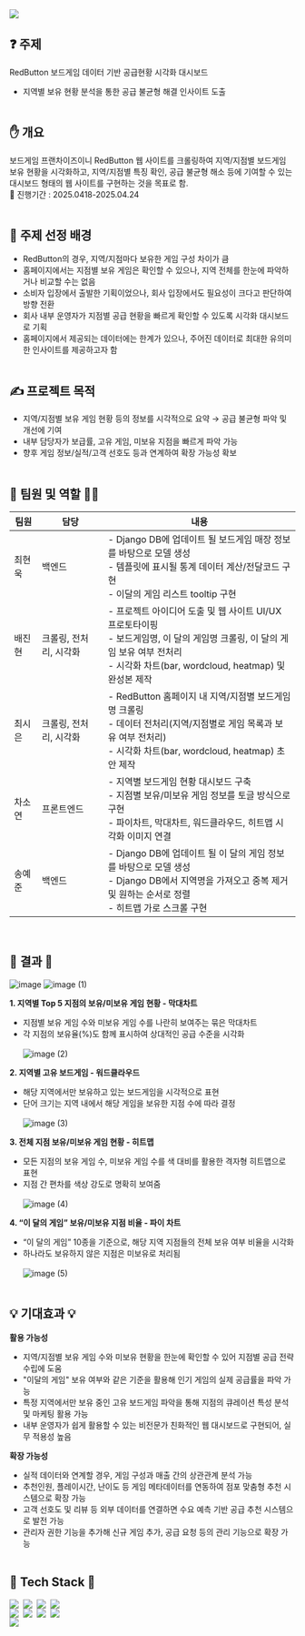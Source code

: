 <img src="https://capsule-render.vercel.app/api?type=wave&color=ef7070&height=150&section=header&text=RedButton&fontSize=50&fontColor=ffffff" />

## ❓ 주제
RedButton 보드게임 데이터 기반 공급현황 시각화 대시보드
- 지역별 보유 현황 분석을 통한 공급 불균형 해결 인사이트 도출<br><br>
  
## ✋ 개요
보드게임 프랜차이즈이니 RedButton 웹 사이트를 크롤링하여 지역/지점별 보드게임 보유 현황을 시각화하고, 지역/지점별 특징 확인, 공급 불균형 해소 등에 기여할 수 있는 대시보드 형태의 웹 사이트를 구현하는 것을 목표로 함.  
📅 진행기간 : 2025.0418-2025.04.24<br><br> 

## 🙂 주제 선정 배경
- RedButton의 경우, 지역/지점마다 보유한 게임 구성 차이가 큼
- 홈페이지에서는 지점별 보유 게임은 확인할 수 있으나, 지역 전체를 한눈에 파악하거나 비교할 수는 없음
- 소비자 입장에서 출발한 기획이었으나, 회사 입장에서도 필요성이 크다고 판단하여 방향 전환
- 회사 내부 운영자가 지점별 공급 현황을 빠르게 확인할 수 있도록 시각화 대시보드로 기획
- 홈페이지에서 제공되는 데이터에는 한계가 있으나, 주어진 데이터로 최대한 유의미한 인사이트를 제공하고자 함<br><br>

## ✍️ 프로젝트 목적
- 지역/지점별 보유 게임 현황 등의 정보를 시각적으로 요약 → 공급 불균형 파악 및 개선에 기여
- 내부 담당자가 보급률, 고유 게임, 미보유 지점을 빠르게 파악 가능
- 향후 게임 정보/실적/고객 선호도 등과 연계하여 확장 가능성 확보<br><br>

## 🙆 팀원 및 역할 🙆‍♀️

| 팀원   | 담당                  | 내용                                                                                      |
|--------|---------------------|-----------------------------------------------------------------------------------------|
| 최현욱 | 백엔드               | - Django DB에 업데이트 될 보드게임 매장 정보를 바탕으로 모델 생성 <br> - 템플릿에 표시될 통계 데이터 계산/전달코드 구현 <br> - 이달의 게임 리스트 tooltip 구현 |
| 배진현 | 크롤링, 전처리, 시각화 | - 프로젝트 아이디어 도출 및 웹 사이트 UI/UX 프로토타이핑 <br> - 보드게임명, 이 달의 게임명 크롤링, 이 달의 게임 보유 여부 전처리 <br> - 시각화 차트(bar, wordcloud, heatmap) 및 완성본 제작 |
| 최시은 | 크롤링, 전처리, 시각화 | - RedButton 홈페이지 내 지역/지점별 보드게임명 크롤링 <br> - 데이터 전처리(지역/지점별로 게임 목록과 보유 여부 전처리) <br> - 시각화 차트(bar, wordcloud, heatmap) 초안 제작 |
| 차소연 | 프론트엔드            | - 지역별 보드게임 현황 대시보드 구축 <br> - 지점별 보유/미보유 게임 정보를 토글 방식으로 구현 <br> - 파이차트, 막대차트, 워드클라우드, 히트맵 시각화 이미지 연결 |
| 송예준 | 백엔드               | - Django DB에 업데이트 될 이 달의 게임 정보를 바탕으로 모델 생성 <br> - Django DB에서 지역명을 가져오고 중복 제거 및 원하는 순서로 정렬 <br> - 히트맵 가로 스크롤 구현 | <br><br>
<br>

## 💟 결과 💟
![image](https://github.com/user-attachments/assets/bd2d2e0a-57a8-42f5-9668-4525a52d562c)
![image (1)](https://github.com/user-attachments/assets/cd2a56ed-8649-41c1-93d0-eceef4be40cb)

**1. 지역별 Top 5 지점의 보유/미보유 게임 현황 - 막대차트**
- 지점별 보유 게임 수와 미보유 게임 수를 나란히 보여주는 묶은 막대차트
- 각 지점의 보유율(%)도 함께 표시하여 상대적인 공급 수준을 시각화<br><br>
![image (2)](https://github.com/user-attachments/assets/b2aecf52-b0cd-4159-a2e2-cf4b7b3fd98b)

**2. 지역별 고유 보드게임 - 워드클라우드**
- 해당 지역에서만 보유하고 있는 보드게임을 시각적으로 표현
- 단어 크기는 지역 내에서 해당 게임을 보유한 지점 수에 따라 결정<br><br>
![image (3)](https://github.com/user-attachments/assets/004ef8ba-6419-4005-8e41-1f6a31e18648)

**3. 전체 지점 보유/미보유 게임 현황 - 히트맵**
- 모든 지점의 보유 게임 수, 미보유 게임 수를 색 대비를 활용한 격자형 히트맵으로 표현
- 지점 간 편차를 색상 강도로 명확히 보여줌<br><br>
![image (4)](https://github.com/user-attachments/assets/63977266-7f77-4a4a-9c53-15baffc7247c)

**4. “이 달의 게임” 보유/미보유 지점 비율 - 파이 차트**
- “이 달의 게임” 10종을 기준으로, 해당 지역 지점들의 전체 보유 여부 비율을 시각화
- 하나라도 보유하지 않은 지점은 미보유로 처리됨<br><br>
![image (5)](https://github.com/user-attachments/assets/58385a30-f1e4-4a6b-978d-11af237f5f07)<br><br>


## 💡 기대효과 💡
**활용 가능성**
- 지역/지점별 보유 게임 수와 미보유 현황을 한눈에 확인할 수 있어 지점별 공급 전략 수립에 도움
- "이달의 게임" 보유 여부와 같은 기준을 활용해 인기 게임의 실제 공급률을 파악 가능
- 특정 지역에서만 보유 중인 고유 보드게임 파악을 통해 지점의 큐레이션 특성 분석 및 마케팅 활용 가능
- 내부 운영자가 쉽게 활용할 수 있는 비전문가 친화적인 웹 대시보드로 구현되어, 실무 적용성 높음

**확장 가능성**
- 실적 데이터와 연계할 경우, 게임 구성과 매출 간의 상관관계 분석 가능
- 추천인원, 플레이시간, 난이도 등 게임 메타데이터를 연동하여 점포 맞춤형 추천 시스템으로 확장 가능
- 고객 선호도 및 리뷰 등 외부 데이터를 연결하면 수요 예측 기반 공급 추천 시스템으로 발전 가능
- 관리자 권한 기능을 추가해 신규 게임 추가, 공급 요청 등의 관리 기능으로 확장 가능<br><br>

## 💫 Tech Stack 💫

<div style="display: flex; gap: 8px;">
  <img src="https://img.shields.io/badge/Python-3776AB?style=flat-square&logo=python&logoColor=white"/>
  <img src="https://img.shields.io/badge/html5r-E34F26?style=flat-square&logo=Jupyter&logoColor=white"/>
  <img src="https://img.shields.io/badge/Jupyter-F37626?style=flat-square&logo=Jupyter&logoColor=white"/>
  <img src="https://img.shields.io/badge/selenium-43B02A?style=flat-square&logo=Jupyter&logoColor=white"/>
</div>
<div style="display: flex; gap: 8px;">
  <img src="https://img.shields.io/badge/django-092E20?style=flat-square&logo=Jupyter&logoColor=white"/>
  <img src="https://img.shields.io/badge/pandas-150458?style=flat-square&logo=Jupyter&logoColor=white"/>
  <img src="https://img.shields.io/badge/numpy-013243?style=flat-square&logo=Jupyter&logoColor=white"/>
  <img src="https://img.shields.io/badge/css-663399?style=flat-square&logo=Jupyter&logoColor=white"/>
</div>
<img src="https://capsule-render.vercel.app/api?type=wave&color=ef7070&height=150&section=footer&text=Bulk-Up&fontSize=30&fontColor=ffffff" />
